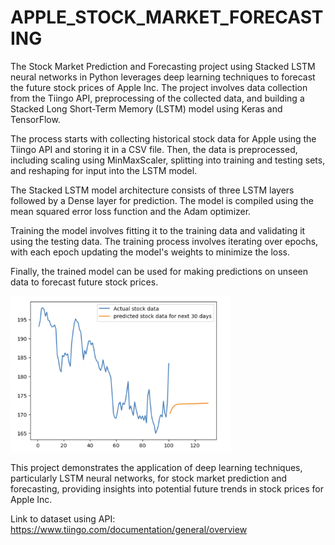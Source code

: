 # APPLE_STOCK_MARKET_FORECASTING

The Stock Market Prediction and Forecasting project using Stacked LSTM neural networks in Python leverages deep learning techniques to forecast the future stock prices of Apple Inc. The project involves data collection from the Tiingo API, preprocessing of the collected data, and building a Stacked Long Short-Term Memory (LSTM) model using Keras and TensorFlow.

The process starts with collecting historical stock data for Apple using the Tiingo API and storing it in a CSV file. Then, the data is preprocessed, including scaling using MinMaxScaler, splitting into training and testing sets, and reshaping for input into the LSTM model.

The Stacked LSTM model architecture consists of three LSTM layers followed by a Dense layer for prediction. The model is compiled using the mean squared error loss function and the Adam optimizer.

Training the model involves fitting it to the training data and validating it using the testing data. The training process involves iterating over epochs, with each epoch updating the model's weights to minimize the loss.

Finally, the trained model can be used for making predictions on unseen data to forecast future stock prices.

<img src="https://github.com/bhemeshwaryeturi30/APPLE_STOCK_MARKET_FORECASTING/blob/main/Visualisation-3.png" width="70%" height="70%">



This project demonstrates the application of deep learning techniques, particularly LSTM neural networks, for stock market prediction and forecasting, providing insights into potential future trends in stock prices for Apple Inc.

Link to dataset using API: https://www.tiingo.com/documentation/general/overview
